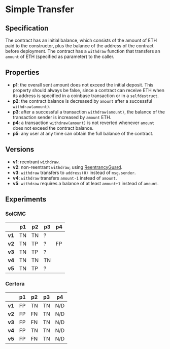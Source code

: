 # Simple Transfer

## Specification

The contract has an initial balance, which consists of the
amount of ETH paid to the constructor,
plus the balance of the address of the contract before deployment.
The contract has a `withdraw` function that transfers an `amount` of ETH
(specified as parameter) to the caller.

## Properties

- **p1**: the overall sent amount does not exceed the initial deposit.
          This property should always be false, since a contract can receive ETH
          when its address is specified in a coinbase transaction or in a `selfdestruct`.
- **p2**: the contract balance is decreased by `amount` after a successful `withdraw(amount)`.
- **p3**: after a successful a transaction `withdraw(amount)`, the balance of the transaction sender
          is increased by `amount` ETH.
- **p4**: a transaction `withdraw(amount)` is not reverted whenever `amount`
          does not exceed the contract balance.
- **p5**: any user at any time can obtain the full balance of the contract.

## Versions

- **v1**: reentrant `withdraw`.
- **v2**: non-reentrant `withdraw`, using [ReentrancyGuard](https://github.com/OpenZeppelin/openzeppelin-contracts/blob/v4.8.2/contracts/security/ReentrancyGuard.sol).
- **v3**: `withdraw` transfers to `address(0)` instead of `msg.sender`.
- **v4**: `withdraw` transfers `amount-1` instead of `amount`.
- **v5**: `withdraw` requires a balance of at least `amount+1` instead of `amount`.


## Experiments

### SolCMC

|        | p1  | p2  | p3  | p4  |
| ------ | --- | --- | --- | --- |
| **v1** | TN  | TN  | ?   |     |
| **v2** | TN  | TP  | ?   | FP  |
| **v3** | TN  | TP  | ?   |     |
| **v4** | TN  | TN  | TN  |     |
| **v5** | TN  | TP  | ?   |     |

### Certora

|        | p1  | p2  | p3  | p4  |
| ------ | --- | --- | --- | --- |
| **v1** | FP  | TN  | TN  | N/D |
| **v2** | FP  | FN  | TN  | N/D |
| **v3** | FP  | FN  | TN  | N/D |
| **v4** | FP  | TN  | TN  | N/D |
| **v5** | FP  | FN  | TN  | N/D |
